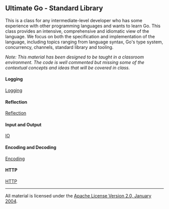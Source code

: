 ## Ultimate Go - Standard Library
This is a class for any intermediate-level developer who has some experience with other programming languages and wants to learn Go. This class provides an intensive, comprehensive and idiomatic view of the language. We focus on both the specification and implementation of the language, including topics ranging from language syntax, Go's type system, concurrency, channels, standard library and tooling.

*Note: This material has been designed to be taught in a classroom environment. The code is well commented but missing some of the contextual concepts and ideas that will be covered in class.*

#### Logging
[Logging](../../../topics/logging/README.md)

#### Reflection
[Reflection](../../../topics/reflection/README.md)

#### Input and Output
[IO](../../../topics/writers_readers/README.md)

#### Encoding and Decoding
[Encoding](../../../topics/encoding/README.md)

#### HTTP
[HTTP](../../../topics/http/README.md)
___
All material is licensed under the [Apache License Version 2.0, January 2004](http://www.apache.org/licenses/LICENSE-2.0).
